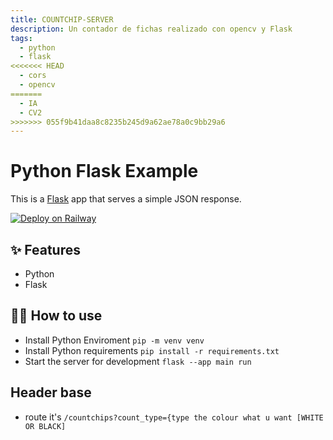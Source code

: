 ```yaml
---
title: COUNTCHIP-SERVER
description: Un contador de fichas realizado con opencv y Flask
tags:
  - python
  - flask
<<<<<<< HEAD
  - cors
  - opencv
=======
  - IA
  - CV2
>>>>>>> 055f9b41daa8c8235b245d9a62ae78a0c9bb29a6
---
```


# Python Flask Example

This is a [Flask](https://flask.palletsprojects.com/en/1.1.x/) app that serves a simple JSON response.

[![Deploy on Railway](https://railway.app/button.svg)](https://railway.app/new/template/zUcpux)

## ✨ Features

- Python
- Flask

## 💁‍♀️ How to use
- Install Python Enviroment `pip -m venv venv`
- Install Python requirements `pip install -r requirements.txt`
- Start the server for development `flask --app main run`

## Header base
- route it's `/countchips?count_type={type the colour what u want [WHITE OR BLACK]`
